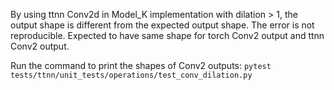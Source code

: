 By using ttnn Conv2d in Model_K implementation with dilation > 1, the output shape is different from the expected output shape.
The error is not reproducible.
Expected to have same shape for torch Conv2 output and ttnn Conv2 output.

Run the command to print the shapes of Conv2 outputs: `pytest tests/ttnn/unit_tests/operations/test_conv_dilation.py`
